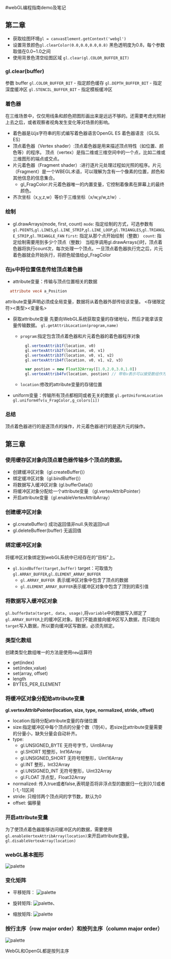 #webGL编程指南demo及笔记

## 第二章
- 获取绘图环境`gl = canvasElement.getContext('webgl')`
- 设置背景颜色`gl.clearColor(0.0,0.0,0.0,0.8)` 黑色透明度为0.8，每个参数取值在0.0~1.0之间
- 使用背景色清空绘图区域 `gl.clear(gl.COLOR_BUFFER_BIT)`

### gl.clear(buffer)
参数 buffer
`gl.COLOR_BUFFER_BIT`   - 指定颜色缓存
`gl.DEPTH_BUFFER_BIT`   - 指定深度缓冲区
`gl.STENCIL_BUFFER_BIT` - 指定模板缓冲区

### 着色器
在三维场景中，仅仅用线条和颜色把图形画出来是远远不够的。还需要考虑光照射上去之后，或者观察者视角发生变化等对场景的影响。
- 着色器是以js字符串的形式编写着色器语言OpenGL ES 着色器语言（GLSL ES）
- 顶点着色器（Vertex shader）:顶点着色器是用来描述顶点特性（如位置、颜色等）的程序。
顶点（vertex）是指二维或三维空间中的一个点，比如二维或三维图形的端点或交点。
- 片元着色器（Fragment shader）:进行逐片元处理过程如光照的程序。片元（Fragment）是一个WBEGL术语，可以理解为含有一个像素的位置，颜色和其他信息的信息集合。
  - gl_FragColor:片元着色器唯一的内置变量，它控制着像素在屏幕上的最终颜色。
- 齐次坐标（x,y,z,w）等价于三维坐标（x/w,y/w,z/w）.

### 绘制
- gl.drawArrays(mode, first, count)
  `mode`: 指定绘制的方式，可选参数有`gl.POINTS`,`gl.LINES`,`gl.LINE_STRIP`,`gl.LINE_LOOP`,`gl.TRIANGLES`,`gl.TRIANGLE_STRIP`,`gl.TRIANGLE_FAN`
  `first`: 指定从那个点开始绘制（整数）
  `count`: 指定绘制需要用到多少个顶点（整数）
  当程序调用gl.drawArrays()时，顶点着色器将执行count次，每次处理一个顶点。一旦顶点着色器执行完之后，片元着色器就会开始执行，将颜色赋值给gl_FragColor

### 在js中将位置信息传给顶点着色器
- attribute变量：传输与顶点位置相关的数据
```glsl
  attribute vec4 a_Position
```
attribute变量声明必须成全局变量，数据将从着色器外部传给该变量。
<存储限定符><类型><变量名>
- 获取attribute变量
先要向WebGL系统获取变量的存储地址，然后才能拿该变量传输数据。
`gl.getAttribLocation(program,name)`
  - `program`:指定包含顶点着色器和片元着色器的着色器程序对象
    ```javascript
      gl.vertexAttrib1f(location, v0)
      gl.vertexAttrib2f(location, v0, v1)
      gl.vertexAttrib3f(location, v0, v1, v2)
      gl.vertexAttrib4f(location, v0, v1, v2, v3)

      var postion = new Float32Array([1.0,2.0,3.0,1.0])
      gl.vertexAttrib4fv(location, postion) // 带有v表示可以接受数组作为参数
    ```
  - `location`:修改的attribute变量的存储位置

- uniform变量：传输所有顶点都相同或者无关的数据
  `gl.getUniformLocation`
  `gl.uniform4fv(u_FragColor,g_colors[i])`

### 总结
顶点着色器进行的是逐顶点的操作，片元着色器进行的是逐片元的操作。


## 第三章

### 使用缓存区对象向顶点着色器传输多个顶点的数据。
- 创建缓冲区对象（gl.createBuffer()）
- 绑定缓冲区对象（gl.bindBuffer()）
- 将数据写入缓冲区对象 (gl.bufferData())
- 将缓冲区对象分配给一个attribute变量 （gl.vertexAttribPointer）
- 开启attribute变量（gl.enableVertexAttribArray）

### 创建缓冲区对象
- gl.createBuffer() 成功返回值非null.失败返回null
- gl.deleteBuffeer(buffer) 无返回值

### 绑定缓冲区对象
将缓冲区对象绑定到webGL系统中已经存在的“目标”上。

- `gl.bindBuffer(target,buffer)`
target：可取值为`gl.ARRAY_BUFFER`,`gl.ELEMENT_ARRAY_BUFFER`
  + `gl.ARRAY_BUFFER `表示缓冲区对象中包含了顶点的数据
  + `gl.ELEMENT_ARRAY_BUFFER`表示缓冲区对象中包含了顶到的索引值

### 将数据写入缓冲区对象
`gl.bufferData(target, data, usage)`,将`variable`中的数据写入绑定了`gl.ARRAY_BUFFER`上的缓冲区对象。我们不能直接向缓冲区写入数据，而只能向`target`写入数据，所以要向缓冲区写数据，必须先绑定。

### 类型化数组
创建类型化数组唯一的方法是使用`new`运算符
- get(index)
- set(index,value)
- set(array, offset)
- length
- BYTES_PER_ELEMENT

### 将缓冲区对象分配给attribute变量
**gl.vertexAttribPointer(location, size, type, normalized, stride, offset)**
- location:指待分配attribute变量的存储位置
- size:指定缓冲区中每个顶点的分量个数（1到4）。若size比attribute变量需要的分量小，缺失分量会自动补齐。
- type:
  + gl.UNSIGNED_BYTE 无符号字节，Uint8Array
  + gl.SHORT 短整形，Int16Array
  + gl.UNSIGNED_SHORT 无符号短整形，Uint16Array
  + gl.INT 整形，Int32Array
  + gl.UNSIGNED_INT 无符号整形，Uint32Array
  + gl.FLOAT 浮点型，Float32Array
- normalized: 传入true或者false,表明是否将非浮点型的数据归一化到[0,1]或者[-1,-1]区间
- stride: 只相邻两个顶点间的字节数，默认为0
- offset: 偏移量

### 开启attribute变量
为了使顶点着色器能够访问缓冲区内的数据，需要使用`gl.enableVertexAttribArray(location)`来开启attribute变量。
`gl.disableVertexArray(location)`

### webGL基本图形

![palette](chpter03/img/01.png)

### 变化矩阵

- 平移矩阵：
![palette](chpter03/img/02.png)

- 旋转矩阵:
![palette](chpter03/img/03.png)、

- 缩放矩阵:
![palette](chpter03/img/04.png)

### 按行主序（row major order）和按列主序（column major order）

![palette](chpter03/img/05.png)

WebGL和OpenGL都是按列主序
